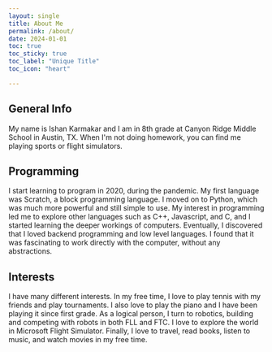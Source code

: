 ```yaml
---
layout: single
title: About Me
permalink: /about/
date: 2024-01-01
toc: true
toc_sticky: true
toc_label: "Unique Title"
toc_icon: "heart"

---
```


## General Info
My name is Ishan Karmakar and I am in 8th grade at Canyon Ridge Middle School in Austin, TX. When I'm not doing homework, you can find me playing sports or flight simulators.

## Programming
I start learning to program in 2020, during the pandemic. My first language was Scratch, a block programming language. I moved on to Python, which was much more powerful and still simple to use. My interest in programming led me to explore other languages such as C++, Javascript, and C, and I started learning the deeper workings of computers. Eventually, I discovered that I loved backend programming and low level languages. I found that it was fascinating to work directly with the computer, without any abstractions.

## Interests
I have many different interests. In my free time, I love to play tennis with my friends and play tournaments. I also love to play the piano and I have been playing it since first grade. As a logical person, I turn to robotics, building and competing with robots in both FLL and FTC. I love to explore the world in Microsoft Flight Simulator. Finally, I love to travel, read books, listen to music, and watch movies in my free time.